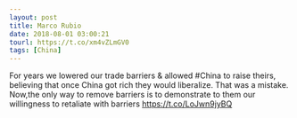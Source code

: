 ```yaml
---
layout: post
title: Marco Rubio
date: 2018-08-01 03:00:21
tourl: https://t.co/xm4vZLmGV0
tags: [China]
---
```

For years we lowered our trade barriers &amp; allowed #China to raise theirs, believing that once China got rich they would liberalize. That was a mistake. Now,the only way to remove barriers is to demonstrate to them our willingness to retaliate with barriers https://t.co/LoJwn9jyBQ